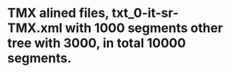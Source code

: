 # TMX alined files, txt_0-it-sr-TMX.xml with 1000 segments other tree with 3000, in total 10000 segments.
